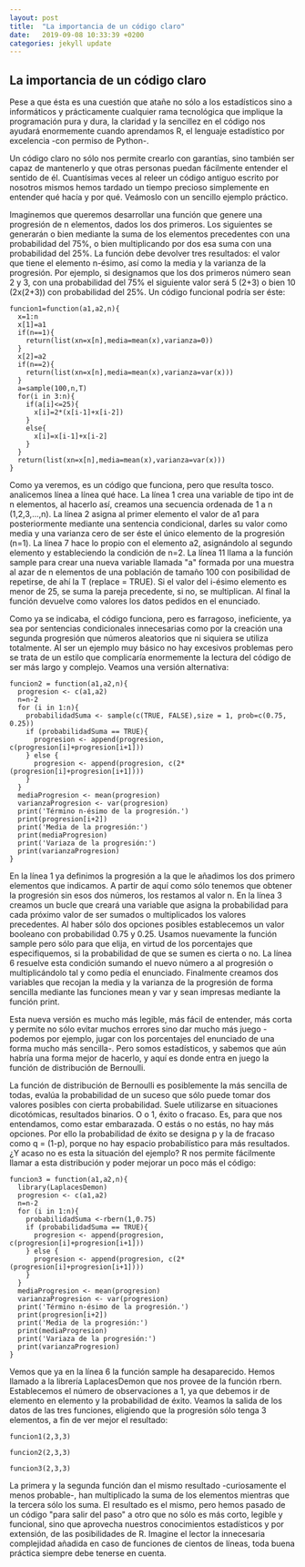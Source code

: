 ```yaml
---
layout: post
title:  "La importancia de un código claro"
date:   2019-09-08 10:33:39 +0200
categories: jekyll update
---
```


## La importancia de un código claro

Pese a que ésta es una cuestión que atañe no sólo a los estadísticos sino a
informáticos y prácticamente cualquier rama tecnológica que implique la
programación pura y dura, la claridad y la sencillez en el código nos ayudará
enormemente cuando aprendamos R, el lenguaje estadístico por excelencia -con
permiso de Python-.

Un código claro no sólo nos permite crearlo con garantías, sino también ser
capaz de mantenerlo y que otras personas puedan fácilmente entender el sentido
de él. Cuantísimas veces al releer un código antiguo escrito por nosotros
mismos hemos tardado un tiempo precioso simplemente en entender qué hacía y por
qué. Veámoslo con un sencillo ejemplo práctico.

Imaginemos que queremos desarrollar una función que genere una progresión de n
elementos, dados los dos primeros. Los siguientes se generarán o bien mediante
la suma de los elementos precedentes con una probabilidad del 75%, o bien
multiplicando por dos esa suma con una probabilidad del 25%. La función debe
devolver tres resultados: el valor que tiene el elemento n-ésimo, así como la
media y la varianza de la progresión. Por ejemplo, si designamos que los dos
primeros número sean 2 y 3, con una probabilidad del 75% el siguiente valor
será 5 (2+3) o bien 10 (2x(2+3)) con probabilidad del 25%. Un código funcional
podría ser éste:

```{r}
funcion1=function(a1,a2,n){
  x=1:n
  x[1]=a1
  if(n==1){
    return(list(xn=x[n],media=mean(x),varianza=0))
  }
  x[2]=a2
  if(n==2){
    return(list(xn=x[n],media=mean(x),varianza=var(x)))
  }
  a=sample(100,n,T)
  for(i in 3:n){
    if(a[i]<=25){
      x[i]=2*(x[i-1]+x[i-2])
    }
    else{
      x[i]=x[i-1]+x[i-2]
    }
  }
  return(list(xn=x[n],media=mean(x),varianza=var(x)))
}
```

Como ya veremos, es un código que funciona, pero que resulta tosco. analicemos
línea a línea qué hace. La línea 1 crea una variable de tipo int de n
elementos, al hacerlo así, creamos una secuencia ordenada de 1 a n
(1,2,3,...,n). La línea 2 asigna al primer elemento el valor de a1 para
posteriormente mediante una sentencia condicional, darles su valor como media y
una varianza cero de ser éste el único elemento de la progresión (n=1). La
línea 7 hace lo propio con el elemento a2, asignándolo al segundo elemento y
estableciendo la condición de n=2. La línea 11 llama a la función sample para
crear una nueva variable llamada "a" formada por una muestra al azar de n
elementos de una población de tamaño 100 con posibilidad de repetirse, de ahí
la T (replace = TRUE). Si el valor del i-ésimo elemento es menor de 25, se suma
la pareja precedente, si no, se multiplican. Al final la función devuelve como
valores los datos pedidos en el enunciado.

Como ya se indicaba, el código funciona, pero es farragoso, ineficiente, ya sea
por sentencias condicionales innecesarias como por la creación una segunda
progresión que números aleatorios que ni siquiera se utiliza totalmente. Al ser
un ejemplo muy básico no hay excesivos problemas pero se trata de un estilo que
complicaría enormemente la lectura del código de ser más largo y complejo.
Veamos una versión alternativa:

```{r}
funcion2 = function(a1,a2,n){
  progresion <- c(a1,a2)
  n=n-2
  for (i in 1:n){
    probabilidadSuma <- sample(c(TRUE, FALSE),size = 1, prob=c(0.75, 0.25))
    if (probabilidadSuma == TRUE){
      progresion <- append(progresion, c(progresion[i]+progresion[i+1]))
    } else {
      progresion <- append(progresion, c(2*(progresion[i]+progresion[i+1])))
    }
  }
  mediaProgresion <- mean(progresion)
  varianzaProgresion <- var(progresion)
  print('Término n-ésimo de la progresión.')
  print(progresion[i+2])
  print('Media de la progresión:')
  print(mediaProgresion)  
  print('Variaza de la progresión:')
  print(varianzaProgresion)
}
```

En la línea 1 ya definimos la progresión a la que le añadimos los dos primero
elementos que indicamos. A partir de aquí como sólo tenemos que obtener la
progresión sin esos dos números, los restamos al valor n. En la línea 3 creamos
un bucle que creará una variable que asigna la probabilidad para cada próximo
valor de ser sumados o multiplicados los valores precedentes. Al haber sólo dos
opciones posibles establecemos un valor booleano con probabilidad 0.75 y 0.25.
Usamos nuevamente la función sample pero sólo para que elija, en virtud de los
porcentajes que especifiquemos, si la probabilidad de que se sumen es cierta o
no. La línea 6 resuelve esta condición sumando el nuevo número a al progresión
o multiplicándolo tal y como pedía el enunciado. Finalmente creamos dos
variables que recojan la media y la varianza de la progresión de forma sencilla
mediante las funciones mean y var y sean impresas mediante la función print.

Esta nueva versión es mucho más legible, más fácil de entender, más corta y
permite no sólo evitar muchos errores sino dar mucho más juego -podemos por
ejemplo, jugar con los porcentajes del enunciado de una forma mucho más
sencilla-. Pero somos estadísticos, y sabemos que aún habría una forma mejor de
hacerlo, y aquí es donde entra en juego la función de distribución de Bernoulli.

La función de distribución de Bernoulli es posiblemente la más sencilla de
todas, evalúa la probabilidad de un suceso que sólo puede tomar dos valores
posibles con cierta probabilidad. Suele utilizarse en situaciones dicotómicas,
resultados binarios. O o 1, éxito o fracaso. Es, para que nos entendamos, como
estar embarazada. O estás o no estás, no hay más opciones. Por ello la
probabilidad de éxito se designa p y la de fracaso como q = (1-p), porque no
hay espacio probabilístico para más resultados. ¿Y acaso no es esta la
situación del ejemplo? R nos permite fácilmente llamar a esta distribución y
poder mejorar un poco más el código:

```{r}
funcion3 = function(a1,a2,n){
  library(LaplacesDemon)
  progresion <- c(a1,a2)
  n=n-2
  for (i in 1:n){
    probabilidadSuma <-rbern(1,0.75)
    if (probabilidadSuma == TRUE){
      progresion <- append(progresion, c(progresion[i]+progresion[i+1]))
    } else {
      progresion <- append(progresion, c(2*(progresion[i]+progresion[i+1])))
    }
  }
  mediaProgresion <- mean(progresion)
  varianzaProgresion <- var(progresion)
  print('Término n-ésimo de la progresión.')
  print(progresion[i+2])
  print('Media de la progresión:')
  print(mediaProgresion)  
  print('Variaza de la progresión:')
  print(varianzaProgresion)
}
```

Vemos que ya en la línea 6 la función sample ha desaparecido. Hemos llamado a
la librería LaplacesDemon que nos provee de la función rbern. Establecemos el
número de observaciones a 1, ya que debemos ir de elemento en elemento y la
probabilidad de éxito. Veamos la salida de los datos de las tres funciones,
eligiendo que la progresión sólo tenga 3 elementos, a fin de ver mejor el
resultado:

```{r}
funcion1(2,3,3)
```

```{r}
funcion2(2,3,3)
```

```{r}
funcion3(2,3,3)
```

La primera y la segunda función dan el mismo resultado -curiosamente el menos
probable-, han multiplicado la suma de los elementos mientras que la tercera
sólo los suma. El resultado es el mismo, pero hemos pasado de un código "para
salir del paso" a otro que no sólo es más corto, legible y funcional, sino que
aprovecha nuestros conocimientos estadísticos y por extensión, de las
posibilidades de R. Imagine el lector la innecesaria complejidad añadida en
caso de funciones de cientos de líneas, toda buena práctica siempre debe
tenerse en cuenta.
